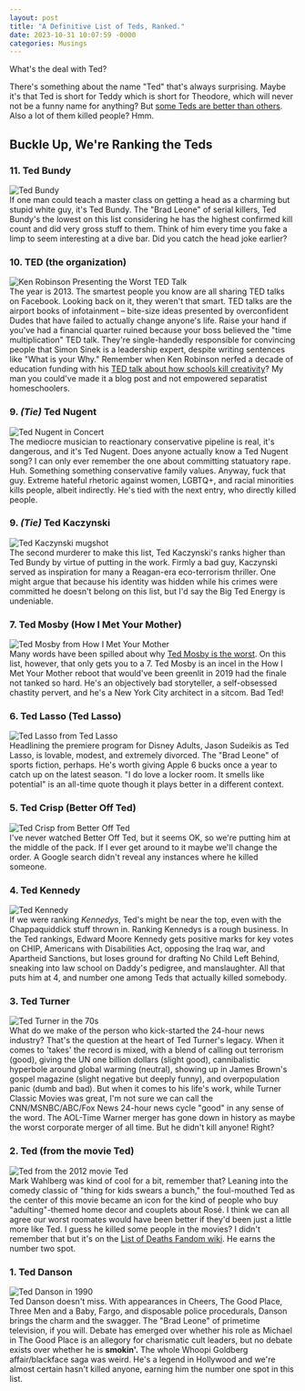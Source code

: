 ```yaml
---
layout: post
title: "A Definitive List of Teds, Ranked."
date: 2023-10-31 10:07:59 -0000
categories: Musings
---
```


What's the deal with Ted?
<!--more-->
There's something about the name "Ted" that's always surprising. Maybe it's that Ted is short for Teddy which is short for Theodore, which will never not be a funny name for anything? But [some Teds are better than others](https://www.youtube.com/watch?v=C906lbkcYug). Also a lot of them killed people? Hmm.

## Buckle Up, We're Ranking the Teds

### 11. Ted Bundy
![Ted Bundy](/assets/images/Ted_Bundy_headshot.jpg)\
If one man could teach a master class on getting a head as a charming but stupid white guy, it's Ted Bundy. The "Brad Leone" of serial killers, Ted Bundy's the lowest on this list considering he has the highest confirmed kill count and did very gross stuff to them. Think of him every time you fake a limp to seem interesting at a dive bar. Did you catch the head joke earlier?

### 10. TED (the organization)
![Ken Robinson Presenting the Worst TED Talk](/assets/images/kenrobinsonted.jpg)\
The year is 2013. The smartest people you know are all sharing TED talks on Facebook. Looking back on it, they weren't that smart. TED talks are the airport books of infotainment – bite-size ideas presented by overconfident Dudes that have failed to actually change anyone's life. Raise your hand if you've had a financial quarter ruined because your boss believed the "time multiplication" TED talk. They're single-handedly responsible for convincing people that Simon Sinek is a leadership expert, despite writing sentences like "What is your Why." Remember when Ken Robinson nerfed a decade of education funding with his [TED talk about how schools kill creativity](https://www.youtube.com/watch?v=iG9CE55wbtY)? My man you could've made it a blog post and not empowered separatist homeschoolers.

### 9. *(Tie)* Ted Nugent
![Ted Nugent in Concert](/assets/images/Ted_Nugent.jpeg)\
The mediocre musician to reactionary conservative pipeline is real, it's dangerous, and it's Ted Nugent. Does anyone actually know a Ted Nugent song? I can only ever remember the one about committing statuatory rape. Huh. Something something conservative family values. Anyway, fuck that guy. Extreme hateful rhetoric against women, LGBTQ+, and racial minorities kills people, albeit indirectly. He's tied with the next entry, who directly killed people.

### 9. *(Tie)* Ted Kaczynski
![Ted Kaczynski mugshot](/assets/images/Ted_Kaczynski_2.jpeg)\
The second murderer to make this list, Ted Kaczynski's ranks higher than Ted Bundy by virtue of putting in the work. Firmly a bad guy, Kaczynski served as inspiration for many a Reagan-era eco-terrorism thriller. One might argue that because his identity was hidden while his crimes were committed he doesn't belong on this list, but I'd say the Big Ted Energy is undeniable.

### 7. Ted Mosby (How I Met Your Mother)
![Ted Mosby from How I Met Your Mother](/assets/images/tedmosby.jpg)\
Many words have been spilled about why [Ted Mosby is the worst](https://www.buzzfeed.com/kellymartinez/we-need-to-talk-about-how-much-ted-mosby-sucks-on-how-i-met). On this list, however, that only gets you to a 7. Ted Mosby is an incel in the How I Met Your Mother reboot that would've been greenlit in 2019 had the finale not tanked so hard. He's an objectively bad storyteller, a self-obsessed chastity pervert, and he's a New York City architect in a sitcom. Bad Ted!

### 6. Ted Lasso (Ted Lasso)
![Ted Lasso from Ted Lasso](/assets/images/tedlasso.jpg)\
Headlining the premiere program for Disney Adults, Jason Sudeikis as Ted Lasso, is lovable, modest, and extremely divorced. The "Brad Leone" of sports fiction, perhaps. He's worth giving Apple 6 bucks once a year to catch up on the latest season. "I do love a locker room. It smells like potential" is an all-time quote though it plays better in a different context.

### 5. Ted Crisp (Better Off Ted)
![Ted Crisp from Better Off Ted](/assets/images/tedcrisp.jpg)\
I've never watched Better Off Ted, but it seems OK, so we're putting him at the middle of the pack. If I ever get around to it maybe we'll change the order. A Google search didn't reveal any instances where he killed someone.

### 4. Ted Kennedy
![Ted Kennedy](/assets/images/tedkennedy.jpg)\
If we were ranking *Kennedys*, Ted's might be near the top, even with the Chappaquiddick stuff thrown in. Ranking Kennedys is a rough business. In the Ted rankings, Edward Moore Kennedy gets positive marks for key votes on CHIP, Americans with Disabilities Act, opposing the Iraq war, and Apartheid Sanctions, but loses ground for drafting No Child Left Behind, sneaking into law school on Daddy's pedigree, and manslaughter. All that puts him at 4, and number one among Teds that actually killed somebody.

### 3. Ted Turner
![Ted Turner in the 70s](/assets/images/Ted_Turner.jpg)\
What do we make of the person who kick-started the 24-hour news industry? That's the question at the heart of Ted Turner's legacy. When it comes to 'takes' the record is mixed, with a blend of calling out terrorism (good), giving the UN one billion dollars (slight good), cannibalistic hyperbole around global warming (neutral), showing up in James Brown's gospel magazine (slight negative but deeply funny), and overpopulation panic (dumb and bad). But when it comes to his life's work, while Turner Classic Movies was great, I'm not sure we can call the CNN/MSNBC/ABC/Fox News 24-hour news cycle "good" in any sense of the word. The AOL-Time Warner merger has gone down in history as maybe the worst corporate merger of all time. But he didn't kill anyone! Right?

### 2. Ted (from the movie Ted)
![Ted from the 2012 movie Ted](/assets/images/Ted.png)\
Mark Wahlberg was kind of cool for a bit, remember that? Leaning into the comedy classic of "thing for kids swears a bunch," the foul-mouthed Ted as the center of this movie became an icon for the kind of people who buy "adulting"-themed home decor and couplets about Rosé. I think we can all agree our worst roomates would have been better if they'd been just a little more like Ted. I guess he killed some people in the movies? I didn't remember that but it's on the [List of Deaths Fandom wiki](https://listofdeaths.fandom.com/wiki/Ted_(Franchise)). He earns the number two spot.

### 1. Ted Danson
![Ted Danson in 1990](/assets/images/Ted_Danson.jpg)\
Ted Danson doesn't miss. With appearances in Cheers, The Good Place, Three Men and a Baby, Fargo, and disposable police procedurals, Danson brings the charm and the swagger. The "Brad Leone" of primetime television, if you will. Debate has emerged over whether his role as Michael in The Good Place is an allegory for charismatic cult leaders, but no debate exists over whether he is **smokin'.** The whole Whoopi Goldberg affair/blackface saga was weird. He's a legend in Hollywood and we're almost certain hasn't killed anyone, earning him the number one spot in this list.